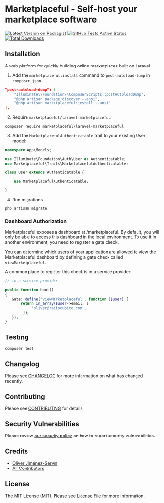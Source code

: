 # Marketplaceful - Self-host your marketplace software

[![Latest Version on Packagist](https://img.shields.io/packagist/v/marketplaceful/laravel-marketplaceful.svg?style=flat-square)](https://packagist.org/packages/marketplaceful/laravel-marketplaceful)
[![GitHub Tests Action Status](https://img.shields.io/github/workflow/status/marketplaceful/laravel-marketplaceful/run-tests?label=tests)](https://github.com/marketplaceful/laravel-marketplaceful/actions?query=workflow%3Arun-tests+branch%3Amaster)
[![Total Downloads](https://img.shields.io/packagist/dt/marketplaceful/laravel-marketplaceful.svg?style=flat-square)](https://packagist.org/packages/marketplaceful/laravel-marketplaceful)

## Installation

A web platform for quickly building online marketplaces built on Laravel.

1. Add the `marketplaceful:install` command to `post-autoload-dump` in `composer.json` .

``` json
"post-autoload-dump": [
    "Illuminate\\Foundation\\ComposerScripts::postAutoloadDump",
    "@php artisan package:discover --ansi",
    "@php artisan marketplaceful:install --ansi"
],
```

2. Require `marketplaceful/laravel-marketplaceful`.

``` bash
composer require marketplaceful/laravel-marketplaceful
```

3. Add the `MarketplacefulAuthenticatable` trait to your existing User model:

``` php
namespace App\Models;

use Illuminate\Foundation\Auth\User as Authenticatable;
use Marketplaceful\Traits\MarketplacefulAuthenticatable;

class User extends Authenticatable {

    use MarketplacefulAuthenticatable;

}
```

4. Run migrations.

``` bash
php artisan migrate
```

### Dashboard Authorization
Marketplaceful exposes a dashboard at /marketplaceful. By default, you will only be able to access this dashboard in the local environment. To use it in another environment, you need to register a gate check.

You can determine which users of your application are allowed to view the Marketplaceful dashboard by defining a gate check called `viewMarketplaceful`.

A common place to register this check is in a service provider:

```php
// in a service provider

public function boot()
{
   Gate::define('viewMarketplaceful', function ($user) {
       return in_array($user->email, [
            'oliver@radiocubito.com',
        ]);
   });
}
```

## Testing

``` bash
composer test
```

## Changelog

Please see [CHANGELOG](CHANGELOG.md) for more information on what has changed recently.

## Contributing

Please see [CONTRIBUTING](.github/CONTRIBUTING.md) for details.

## Security Vulnerabilities

Please review [our security policy](../../security/policy) on how to report security vulnerabilities.

## Credits

- [Oliver Jiménez-Servín](https://github.com/oliverds)
- [All Contributors](../../contributors)

## License

The MIT License (MIT). Please see [License File](LICENSE.md) for more information.
